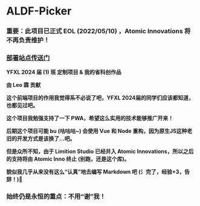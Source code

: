 # **ALDF-Picker**
### **重要：此项目已正式 EOL (2022/05/10) ，Atomic Innovations 将不再负责维护！**
### **[部署站点传送门](https://hsir-picker.hao-studio.tk)**
**YFXL 2024 届 (1) 班 定制项目 & 我的省科创作品**

**由 Leo 霖 贡献**

**这个前端项目的作用我觉得系不必说了吧，YFXL 2024届的同学们应该都知道，也都见过吧。**

**这个项目我勉强支持了一下 PWA，希望这么实用的技术能够推广开来！**

**后期这个项目可能 bu (咕咕咕~) 会使用 Vue 和 Node 重构，因为原生JS这种老旧的开发方式是该换了...吧。**

**但是众所不知，由于 Limition Studio 已经并入 Atomic Innovations，所以之后的支持将由 Atomic Inno 终止 (别跑，还是这个库)。**

**貌似我几乎从来没有这么“认真”地去编写 Markdown 吧 (氵完了，经验+3，告辞！)🐶**
### **始终仍是永恒的重点：不用“谢”我！**
